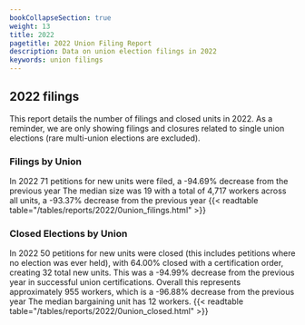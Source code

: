 ```yaml
---
bookCollapseSection: true
weight: 13
title: 2022
pagetitle: 2022 Union Filing Report
description: Data on union election filings in 2022
keywords: union filings
---
```


## 2022 filings

This report details the number of filings and closed units in 2022. As a reminder, we are only showing filings and closures related to single union elections (rare multi-union elections are excluded).

### Filings by Union
In 2022 71 petitions for new units were filed, a -94.69% decrease from the previous year The median size was 19 with a total of 4,717 workers across all units, a -93.37% decrease from the previous year
{{< readtable table="/tables/reports/2022/0union_filings.html" >}}

### Closed Elections by Union
In 2022 50 petitions for new units were closed (this includes petitions where no election was ever held), with 64.00% closed with a certification order, creating 32 total new units. This was a -94.99% decrease from the previous year in successful union certifications. Overall this represents approximately 955 workers, which is a -96.88% decrease from the previous year The median bargaining unit has 12 workers.
{{< readtable table="/tables/reports/2022/0union_closed.html" >}}
